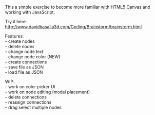 This a simple exercise to become more familiar with HTML5 Canvas and working with JavaScript.

Try it here:
<br>http://www.davidbasalla3d.com/Coding/Brainstorm/brainstorm.html

Features:
    <br>- create nodes
    <br>- delete nodes
    <br>- change node text
    <br>- change node color (NEW)
    <br>- create connections
    <br>- save file as JSON
    <br>- load file as JSON
    
    
  WIP:
    <br>- work on color picker UI
    <br>- work on node editing (modal placement)
    <br>- delete connections
    <br>- reassign connections
    <br>- drag select multiple nodes
